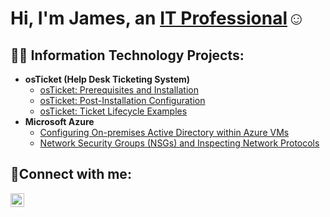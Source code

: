 <h1>Hi, I'm James, an <a href="https://www.linkedin.com/in/jamesangelsantiagopeters">IT Professional</a>☺</h1>

<h2>👨‍💻 Information Technology Projects:</h2>

- <b>osTicket (Help Desk Ticketing System)</b>
  - [osTicket: Prerequisites and Installation](https://github.com/JPeters775/osticket-prereqs)
  - [osTicket: Post-Installation Configuration](https://github.com/JPeters775/osticket-postconfig)
  - [osTicket: Ticket Lifecycle Examples](https://github.com/JPeters775/ticket-lifecycle)
- <b>Microsoft Azure</b>
  - [Configuring On-premises Active Directory within Azure VMs](https://github.com/JPeters775/configure-ad)
  - [Network Security Groups (NSGs) and Inspecting Network Protocols](https://github.com/JPeters775/azure-network-protocols)

<h2>🤳Connect with me:</h2>

[<img align="left" alt="Josh | LinkedIn" width="22px" src="https://cdn.jsdelivr.net/npm/simple-icons@v3/icons/linkedin.svg" />][linkedin]

[linkedin]: https://www.linkedin.com/in/jamesangelsantiagopeters
